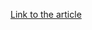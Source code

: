 [Link to the article](https://www.trendmicro.com/en_za/research/21/g/strongpity-apt-group-deploys-android-malware-for-the-first-time.html)
